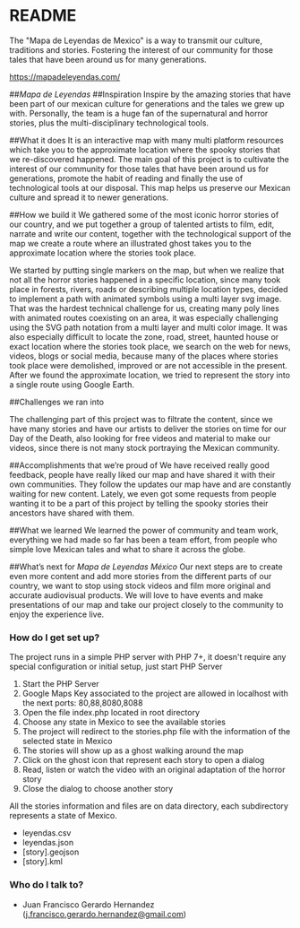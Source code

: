 # README #

The "Mapa de Leyendas de Mexico" is a way to transmit our culture, traditions and stories. Fostering the interest of our community for those tales that have been around us for many generations.

https://mapadeleyendas.com/

##*Mapa de Leyendas*
##Inspiration
Inspire  by the amazing stories that have been part of our mexican culture for generations and the tales we grew up with. Personally, the team is a huge fan of the supernatural and horror stories, plus the multi-disciplinary technological tools. 

##What it does
It is an interactive map with many multi platform resources which take you to the approximate location where the spooky stories that we re-discovered happened. The main goal of this project is to cultivate the interest of our community for those tales that have been around us for generations, promote the habit of reading and finally the use of technological tools at our disposal. This map helps us preserve our Mexican culture and spread it to newer generations.

##How we build it
We gathered some of the most iconic horror stories of our country, and we put together a group of talented artists to film, edit, narrate and write our content, together with the technological support of the map we create a route where an illustrated ghost takes you to the approximate location where the stories took place. 

We started by putting single markers on the map, but when we realize that not all the horror stories happened in a specific location, since many took place in forests, rivers, roads or describing multiple location types, decided to implement a path with animated symbols using a multi layer svg image. That was the hardest technical challenge for us, creating many poly lines with animated routes coexisting on an area, it was especially challenging using the SVG path notation from a multi layer and multi color image. 
It was also especially difficult to locate the zone, road, street, haunted house or exact location where the stories took place, we search on the web for news, videos, blogs or social media, because many of the places where stories took place were demolished, improved or are not accessible in the present. After we found the approximate location, we tried to represent the story into a single route using Google Earth.


##Challenges we ran into

The challenging part of this project was to filtrate the content, since we have many stories and have our artists to deliver the stories on time for our Day of the Death, also looking for free videos and material to make our videos, since there is not many stock portraying the Mexican community. 

##Accomplishments that we’re proud of 
We have received really good feedback, people have really liked our map and have shared it with their own communities. They follow the updates our map have and are constantly waiting for new content. Lately, we even got some requests from people wanting it to be a part of this project by telling the spooky stories their ancestors have shared with them.

##What we learned 
We learned the power of community and team work, everything we had made so far has been a team effort, from people who simple love Mexican tales and what to share it across the globe. 

##What’s next for _Mapa de Leyendas México_
Our next steps are to create even more content and add more stories from the different parts of our country, we want to stop using stock videos and film more original and accurate audiovisual products. We will love to have events and make presentations of our map and take our project closely to the community to enjoy the experience live.


### How do I get set up? ###

The project runs in a simple PHP server with PHP 7+, it doesn't require any special configuration or initial setup, just start PHP Server

1. Start the PHP Server
2. Google Maps Key associated to the project are allowed in localhost with the next ports: 80,88,8080,8088
3. Open the file index.php located in root directory
4. Choose any state in Mexico to see the available stories
4. The project will redirect to the stories.php file with the information of the selected state in Mexico
5. The stories will show up as a ghost walking around the map
6. Click on the ghost icon that represent each story to open a dialog
7. Read, listen or watch the video with an original adaptation of the horror story
8. Close the dialog to choose another story

All the stories information and files are on data directory, each subdirectory represents a state of Mexico.
* leyendas.csv
* leyendas.json
* [story].geojson
* [story].kml


### Who do I talk to? ###

* Juan Francisco Gerardo Hernandez (j.francisco.gerardo.hernandez@gmail.com)
